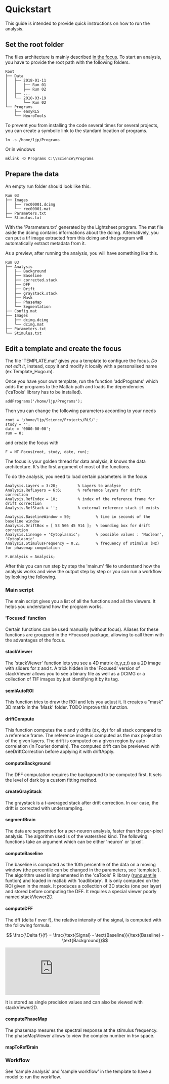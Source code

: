 # Quickstart

This guide is intended to provide quick instructions on how to run the analysis.

## Set the root folder

The files architecture is mainly described [in the focus](https://github.com/LaboJeanPerrin/NeuroTools/blob/master/Matlab/%2BNT/%40Focus/architecture.m). To start an analysis, you have to provide the root path with the following folders.

    Root
    ├── Data
    │   ├── 2018-01-11
    │   │   ├── Run 01
    │   │   ├── Run 02
    │   ├── ...
    │   └── 2018-03-19
    │       └── Run 02
    └── Programs
        ├── easyRLS
        └── NeuroTools

To prevent you from installing the code several times for several projects, you can create a symbolic link to the standard location of programs.

	ln -s /home/ljp/Programs
Or in windows

	mklink -D Programs C:\\Science\Programs

## Prepare the data

An empty run folder should look like this.

    Run 03
    ├── Images
    │   ├── rec00001.dcimg
    │   └── rec00001.mat
    ├── Parameters.txt
    └── Stimulus.txt

With the 'Parameters.txt' generated by the Lightsheet program. The mat file aside the dcimg contains informations about the dcimg. Alternatively, you can put a tif image extracted from this dcimg and the program will automatically extract metadata from it.

As a preview, after running the analysis, you will have something like this.

    Run 03
    ├── Analysis
    │   ├── Background
    │   ├── Baseline
    │   ├── corrected.stack
    │   ├── DFF
    │   ├── Drift
    │   ├── graystack.stack
    │   ├── Mask
    │   ├── PhaseMap
    │   └── Segmentation
    ├── Config.mat
    ├── Images
    │   ├── dcimg.dcimg
    │   └── dcimg.mat
    ├── Parameters.txt
    └── Stimulus.txt

## Edit a template and create the focus

The file 'TEMPLATE.mat' gives you a template to configure the focus. *Do not edit it*, instead, copy it and modify it locally with a personalised name (ex Template_Hugo.m).

Once you have your own template, run the function 'addPrograms' which adds the programs to the Matlab path and loads the dependencies ('caTools' library has to be installed).

	addPrograms('/home/ljp/Programs');

Then you can change the following parameters according to your needs

    root = '/home/ljp/Science/Projects/RLS/';
    study = '';
    date = '0000-00-00';
    run = 0;

and create the focus with

    F = NT.Focus(root, study, date, run);

The focus is your golden thread for data analysis, it knows the data architecture. It's the first argument of most of the functions.

To do the analysis, you need to load certain parameters in the focus

    Analysis.Layers = 3:20;         % Layers to analyse
    Analysis.RefLayers = 6:6;       % reference layers for drift correction
    Analysis.RefIndex = 10;         % index of the reference frame for drift correction
    Analysis.RefStack = '';         % external reference stack if exists

    Analysis.BaselineWindow = 50;           % time in seconds of the baseline window
    Analysis.DriftBox = [ 53 566 45 914 ];  % bounding box for drift correction
    Analysis.Lineage = 'Cytoplasmic';       % possible values : 'Nuclear', 'Cytoplasmic'
    Analysis.StimulusFrequency = 0.2;       % frequency of stimulus (Hz) for phasemap computation

    F.Analysis = Analysis;

After this you can run step by step the 'main.m' file to understand how the analysis works and view the output step by step or you can run a workflow by looking the following.

### Main script
The main script gives you a list of all the functions and all the viewers. It helps you understand how the program works.

#### 'Focused' function
Certain functions can be used manually (without focus). Aliases for these functions are groupped in the +Focused package, allowing to call them with the advantages of the focus.

#### stackViewer
The 'stackViewer' function lets you see a 4D matrix (x,y,z,t) as a 2D image with sliders for z and t. A trick hidden in the 'Focused' version of stackViewer allows you to see a binary file as well as a DCIMG or a collection of TIF images by just identifying it by its tag.

#### semiAutoROI
This function tries to draw the ROI and lets you adjust it. It creates a "mask" 3D matrix in the 'Mask' folder. TODO improve this function.

#### driftCompute
This function computes the x and y drifts (dx, dy) for all stack compared to a reference frame. The reference image is computed as the max projection of the given layers. The drift is computed on a given region by auto-correlation (in Fourier domain). The computed drift can be previewed with seeDriftCorrection before applying it with driftApply.

#### computeBackground
The DFF computation requires the background to be computed first. It sets the level of dark by a custom fitting method.

#### createGrayStack
The graystack is a t-averaged stack after drift correction. In our case, the drift is corrected with undersampling.

#### segmentBrain
The data are segmented for a per-neuron analysis, faster than the per-pixel analysis. The algorithm used is of the watershed kind. The following functions take an argument which can be either 'neuron' or 'pixel'.

#### computeBaseline
The baseline is computed as the 10th percentile of the data on a moving window (the percentile can be changed in the parameters, see 'template'). The algorithm used is implemented in the 'caTools' R library ([runquantile](https://www.rdocumentation.org/packages/caTools/versions/1.17.1/topics/runquantile) funtion) and loaded in matlab with 'loadlibrary'. It is only computed on the ROI given in the mask. It produces a collection of 3D stacks (one per layer) and stored before computing the DFF. It requires a special viewer poorly named stackViewer2D.

#### computeDFF
The dff (delta f over f), the relative intensity of the signal, is computed with the following formula.

$$ \frac{\Delta f}{f} = \frac{\text{Signal} - \text{Baseline}}{\text{Baseline} - \text{Background}}$$

![equation](https://latex.codecogs.com/svg.latex?%5Cfrac%7B%5CDelta%7Ef%7D%7Bf%7D%3D%5Cfrac%7B%5Ctext%7BSignal%7D-%5Ctext%7BBaseline%7D%7D%7B%5Ctext%7BBaseline%7D-%5Ctext%7BBackground%7D%7D)

It is stored as single precision values and can also be viewed with stackViewer2D.

#### computePhaseMap
The phasemap mesures the spectral response at the stimulus frequency. The phaseMapViewer allows to view the complex number in hsv space.

#### mapToRefBrain


### Workflow
See 'sample analysis' and 'sample workflow' in the template to have a model to run the workflow.